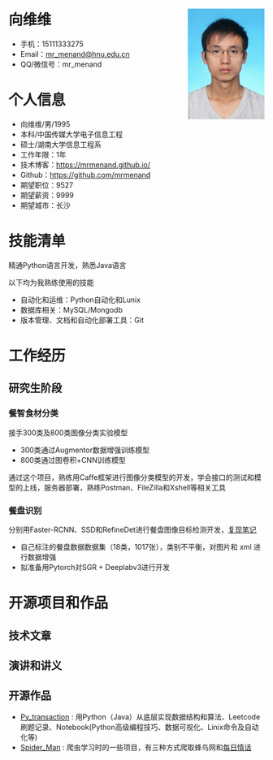 # 向维维     <img src="./res/IC_photo.jpg" width = 30% height = 30% div align=right  />

- 手机：15111333275 
- Email：mr_menand@hnu.edu.cn
- QQ/微信号：mr_menand
 
# 个人信息

- 向维维/男/1995 
- 本科/中国传媒大学电子信息工程
- 硕士/湖南大学信息工程系 
- 工作年限：1年
- 技术博客：https://mrmenand.github.io/ 
- Github：https://github.com/mrmenand
- 期望职位：9527
- 期望薪资：9999
- 期望城市：长沙
    

# 技能清单
精通Python语言开发，熟悉Java语言

以下均为我熟练使用的技能
- 自动化和运维：Python自动化和Lunix
- 数据库相关：MySQL/Mongodb
- 版本管理、文档和自动化部署工具：Git


# 工作经历

## 研究生阶段

### 餐智食材分类
接手300类及800类图像分类实验模型
- 300类通过Augmentor数据增强训练模型
- 800类通过图卷积+CNN训练模型

通过这个项目，熟练用Caffe框架进行图像分类模型的开发，学会接口的测试和模型的上线，服务器部署，熟练Postman、FileZilla和Xshell等相关工具 

### 餐盘识别 
分别用Faster-RCNN、SSD和RefineDet进行餐盘图像目标检测开发，[复现笔记](https://github.com/mrmenand/Py_transaction/tree/master/Notebook) 

- 自己标注的餐盘数据数据集（18类，1017张），类别不平衡，对图片和 xml 进行数据增强  
- 拟准备用Pytorch对SGR + Deeplabv3进行开发
    
# 开源项目和作品
## 技术文章

## 演讲和讲义

## 开源作品
- [Py_transaction](https://github.com/mrmenand/Py_transaction) : 用Python（Java）从底层实现数据结构和算法、Leetcode刷题记录、Notebook(Python高级编程技巧、数据可视化、Linix命令及自动化等) 
- [Spider_Man](https://github.com/mrmenand/Spider_Man) : 爬虫学习时的一些项目，有三种方式爬取蜂鸟网和[每日情话](https://github.com/mrmenand/Spider_Man/tree/master/Words_to_mygirl)

    
